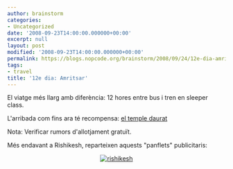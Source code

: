 ```yaml
---
author: brainstorm
categories:
- Uncategorized
date: '2008-09-23T14:00:00.000000+00:00'
excerpt: null
layout: post
modified: '2008-09-23T14:00:00.000000+00:00'
permalink: https://blogs.nopcode.org/brainstorm/2008/09/24/12e-dia-amritsar/
tags:
- travel
title: '12e dia: Amritsar'
---
```


El viatge més llarg amb diferència: 12 hores entre bus i tren en sleeper class.

L'arribada com fins ara té recompensa: [el temple daurat][1]

Nota: Verificar rumors d'allotjament gratuït.

Més endavant a Rishikesh, reparteixen aquests "panflets" publicitaris:

<div class='flickr_photo'>
  <center>
    <a href="https://www.flickr.com/photos/rvalls/3244809034/" title="rishikesh" target="_blank" class="flickr-image aligncenter"><img src="https://farm4.static.flickr.com/3309/3244809034_c397955929_t.jpg" alt="rishikesh" class="" /></a>
  </center>
</div>

 [1]: https://en.wikipedia.org/wiki/Harmandir_Sahib